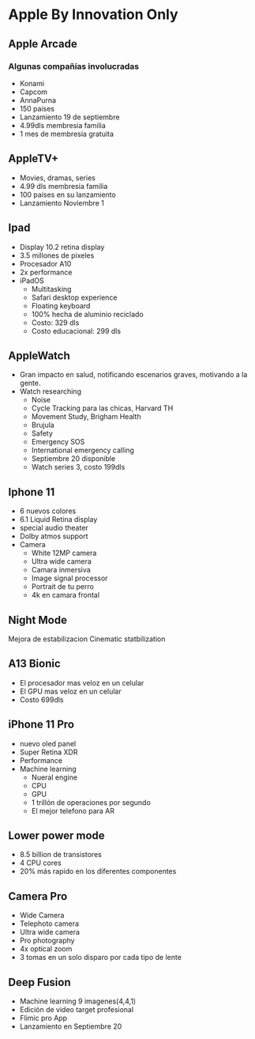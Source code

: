 # Apple By Innovation Only

## Apple Arcade

### Algunas compañías involucradas
- Konami
- Capcom
- AnnaPurna
- 150 paises
- Lanzamiento 19 de septiembre 
- 4.99dls membresia familia
- 1 mes de membresía gratuita

## AppleTV+
- Movies, dramas, series
- 4.99 dls membresia familia
- 100 países en su lanzamiento
- Lanzamiento Noviembre 1


## Ipad
- Display 10.2 retina display
- 3.5 millones de pixeles
- Procesador A10 
- 2x performance
- iPadOS
	- Multitasking
	- Safari desktop experience
	- Floating keyboard
	- 100% hecha de aluminio reciclado
	- Costo: 329 dls
	- Costo educacional: 299 dls

## AppleWatch

- Gran impacto en salud, notificando escenarios graves, motivando a la gente.
- Watch researching 
	- Noise
	- Cycle Tracking para las chicas, Harvard TH
	- Movement Study,  Brigham Health
	- Brujula
	- Safety
	- Emergency SOS
	- International emergency calling
	- Septiembre 20 disponible
	- Watch series 3, costo 199dls

## Iphone 11
- 6 nuevos colores
- 6.1 Liquid Retina display
- special audio theater 
- Dolby atmos support
- Camera
	- White 12MP camera
	- Ultra wide camera
	- Camara inmersiva
	- Image signal processor
	- Portrait de tu perro 
	- 4k en camara frontal

## Night Mode
Mejora de estabilizacion
Cinematic statbilization


## A13 Bionic
- El procesador mas veloz en un celular
- El GPU mas veloz en un celular
- Costo 699dls

## iPhone 11 Pro 
- nuevo oled panel 
- Super Retina XDR
- Performance
- Machine learning
	- Nueral engine
	- CPU
	- GPU
	- 1 trillón de operaciones por segundo
	- El mejor telefono para AR

## Lower power mode
- 8.5 billion de transistores
- 4 CPU cores
- 20% más rapido en los diferentes componentes

## Camera Pro 
- Wide Camera
- Telephoto camera
- Ultra wide camera
- Pro photography
- 4x optical zoom
- 3 tomas en un solo disparo por cada tipo de lente

## Deep Fusion
- Machine learning 9 imagenes(4,4,1)
- Edición de video target profesional
- Flimic pro App
- Lanzamiento en Septiembre 20

